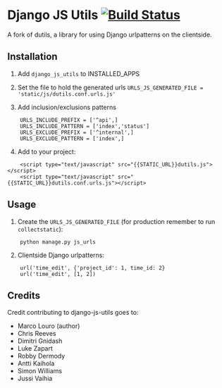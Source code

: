 Django JS Utils [![Build Status](https://travis-ci.org/mixman/django-js-utils.svg?branch=master)](https://travis-ci.org/mixman/django-js-utils)
===============

A fork of dutils, a library for using Django urlpatterns on the clientside.

Installation
------------

1. Add `django_js_utils` to INSTALLED_APPS

2. Set the file to hold the generated urls
```URLS_JS_GENERATED_FILE = 'static/js/dutils.conf.urls.js'```

3. Add inclusion/exclusions patterns
```
    URLS_INCLUDE_PREFIX = ['^api',]
    URLS_INCLUDE_PATTERN = ['index','status']
    URLS_EXCLUDE_PREFIX = ['^internal',]
    URLS_EXCLUDE_PATTERN = ['index',]
```

4. Add to your project:
```
    <script type="text/javascript" src="{{STATIC_URL}}dutils.js"></script>
    <script type="text/javascript" src="{{STATIC_URL}}dutils.conf.urls.js"></script>
```

Usage
-----

1. Create the `URLS_JS_GENERATED_FILE` (for production remember to run `collectstatic`):
```
    python manage.py js_urls
```

2. Clientside Django urlpatterns:
```
    url('time_edit', {'project_id': 1, time_id: 2}
    url('time_edit', [1, 2])
```

Credits
-------

Credit contributing to django-js-utils goes to:
* Marco Louro (author)
* Chris Reeves
* Dimitri Gnidash
* Luke Zapart
* Robby Dermody
* Antti Kaihola
* Simon Williams
* Jussi Vaihia
